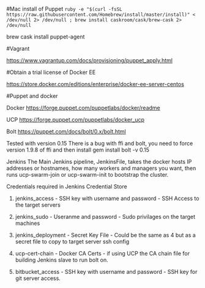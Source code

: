 
#Mac install of Puppet
`ruby -e "$(curl -fsSL https://raw.githubusercontent.com/Homebrew/install/master/install)" < /dev/null 2> /dev/null ; brew install caskroom/cask/brew-cask 2> /dev/null`

brew cask install puppet-agent

#Vagrant

https://www.vagrantup.com/docs/provisioning/puppet_apply.html


#Obtain a trial license of Docker EE

https://store.docker.com/editions/enterprise/docker-ee-server-centos


#Puppet and docker

Docker
https://forge.puppet.com/puppetlabs/docker/readme

UCP
https://forge.puppet.com/puppetlabs/docker_ucp

Bolt
https://puppet.com/docs/bolt/0.x/bolt.html

Tested with version 0.15
There is a bug with ffi and bolt, you need to force version 1.9.8 of ffi and then install gem install bolt -v 0.15

Jenkins
The Main Jenkins pipeline, JenkinsFile, takes the docker hosts IP addresses or hostnames, how many workers and managers you want, then runs ucp-swarm-join or ucp-swarm-init to bootstrap the cluster.


Credentials required in Jenkins Credential Store

1. jenkins_access - SSH key with username and password - SSH Access to the target servers

2. jenkins_sudo - Useranme and password - Sudo privilages on the target machines

3. jenkins_deployment  - Secret Key File - Could be the same as 4 but as a secret file to copy to target server ssh config

4. ucp-cert-chain - Docker CA Certs - if using UCP the CA chain file for building Jenkins slave to run bolt on. 

5. bitbucket_access -  SSH key with username and password - SSH key for git server access. 
